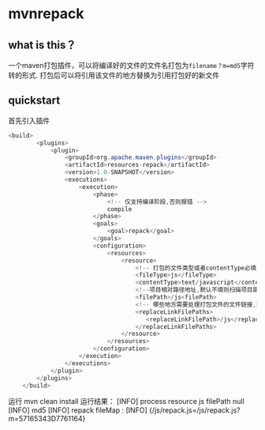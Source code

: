 # mvnrepack
## what is this？
一个maven打包插件，可以将编译好的文件的文件名打包为`filename？m=md5`字符转的形式. 
打包后可以将引用该文件的地方替换为引用打包好的新文件
## quickstart
首先引入插件
```java
<build>
        <plugins>
            <plugin>
                <groupId>org.apache.maven.plugins</groupId>
                <artifactId>resources-repack</artifactId>
                <version>1.0-SNAPSHOT</version>
                <executions>
                    <execution>
                        <phase>
                            <!-- 仅支持编译阶段,否则报错 -->
                            compile
                        </phase>
                        <goals>
                            <goal>repack</goal>
                        </goals>
                        <configuration>
                            <resources>
                                <resource>
                                    <!-- 打包的文件类型或者contentType必填其一,也可以都填 -->
                                    <fileType>js</fileType>
                                    <contentType>text/javascript</contentType>
                                    <!--项目相对路径地址,默认不填则扫描项目路径下所有文件-->
                                    <filePath>/js<filePath>
                                    <!-- 哪些地方需要处理打包文件的文件链接,路径格式为项目的绝对路径,如/repack.js等, 默认不填则不处理, 建议仅处理jsp文件夹的链接，其余内容由前端打包工具进行处理 -->
                                    <replaceLinkFilePaths>
                                       <replaceLinkFilePath>/js</replaceLinkFilePath>
                                    </replaceLinkFilePaths>
                                </resource>
                            </resources>
                        </configuration>
                    </execution>
                </executions>
            </plugin>
        </plugins>
    </build>
```

运行 mvn clean install 运行结果：
[INFO] process resource js filePath null
[INFO] md5
[INFO] repack fileMap :
[INFO] {/js/repack.js=/js/repack.js?m=57165343D7761164}

